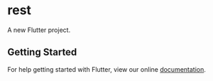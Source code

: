 # rest

A new Flutter project.

## Getting Started

For help getting started with Flutter, view our online
[documentation](http://flutter.io/).
